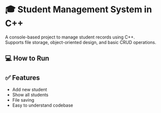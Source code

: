# 🎓 Student Management System in C++

A console-based project to manage student records using C++.  
Supports file storage, object-oriented design, and basic CRUD operations.

## 💻 How to Run
## ✅ Features
- Add new student
- Show all students
- File saving
- Easy to understand codebase
